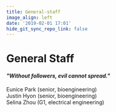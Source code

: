 ```yaml
---
title: General-staff
image_align: left
date: '2019-02-01 17:01'
hide_git_sync_repo_link: false
---
```


# General Staff   
#### _"Without followers, evil cannot spread."_
Eunice Park (senior, bioengineering)  
Justin Hyon (senior, bioengineering)  
Selina Zhou (G1, electrical engineering)